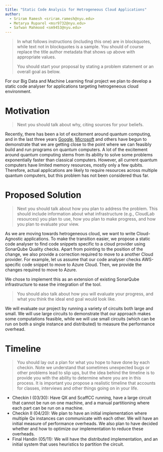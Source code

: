 ```yaml
---
title: "Static Code Analysis for Hetrogeneous Cloud Applications"
author:
  - Sriram Ramesh <sriram.ramesh@nyu.edu>
  - Metarya Ruparel <msr9732@nyu.edu>
  - Safwan Mahmood <sm9453@nyu.edu>
---
```


> In what follows instructions (including this one) are in blockquotes, while
> text not in blockquotes is a sample. You should of course replace the title
> author metadata that shows up above with appropriate values.
>
> You should start your proposal by stating a problem statement or an overall
> goal  as below.

For our Big Data and Machine Learning final project we plan to develop a
static code analyser for applications targeting hetrogeneous cloud environment.

# Motivation
> Next you should talk about why, citing sources for your beliefs.

Recently, there has been a lot of excitement around quantum computing, and in the
last three years [Google](https://www.nature.com/articles/s41586-019-1666-5),
[Microsoft](https://azure.microsoft.com/en-us/solutions/quantum-computing/) and
others have begun to demonstrate that we are getting close to the point where we
can feasibly build and run programs on quantum computers. A lot of the
excitement around quantum computing stems from its ability to solve some
problems exponentially faster than classical computers. However, all current
quantum computers have limited memory resources, mostly only a few qubits.
Therefore, actual applications are likely to require resources across multiple
quantum computers, but this problem has not been considered thus far.

# Proposed Solution
> Next you should talk about how you plan to address the problem. 
> This should include information about what infrastructure (e.g., CloudLab
> resources) you plan to use, how you plan to make progress, and how you plan to
> evaluate your view.

As we are moving towards hetrogeneous cloud, we want to write Cloud-Agnostic
applications. To make the transition easier, we propose a static code analyser
to find code snippets specific to a cloud provider using SonarQube Quality
checks. Apart from pointing to the position of the change, we also provide
a correction required to move to a another Cloud provider. For example, let us
assume that our code analyser checks AWS-specific code snippet to move to
Azure Cloud. Then, we provide the changes required to move to Azure.

We chose to implement this as an extension of existing SonarQube infrastructure
to ease the integration of the tool.

> You should also talk about how you will evaluate your progress, and what you
> think the ideal end goal would look like.

We will evaluate our project by running a variety of circuits both large and
small. We will use large circuits to demonstrate that our approach makes some
computations feasible, while we will use small circuits (which can be run on
both a single instance and distributed) to measure the performance overhead.

# Timeline
> You should lay out a plan for what you hope to have done by each checkin. Note
> we understand that sometimes unexpected bugs or other problems lead to slip
> ups, but the idea behind the timeline is to provide you with the ability to
> determine where you are in this process. It is important you propose a
> realistic timeline that accounts for classes, interviews and other things
> going on in your life.

* Checkin I (03/30): Have QX and ScaffCC running, have a large circuit that
    cannot be run on one machine, and a manual partitioning where each part can
    be run on a machine.
* Checkin II (04/20): We plan to have an initial implementation where multiple
    Qx instances can communicate with each other. We will have an initial
    measure of performance overheads. We also plan to have decided whether and
    how to optimize our implementation to reduce these overheads.
* Final Handin (05/11): We will have the distributed implementation, and an
    initial system that uses heuristics to partition the circuit.
